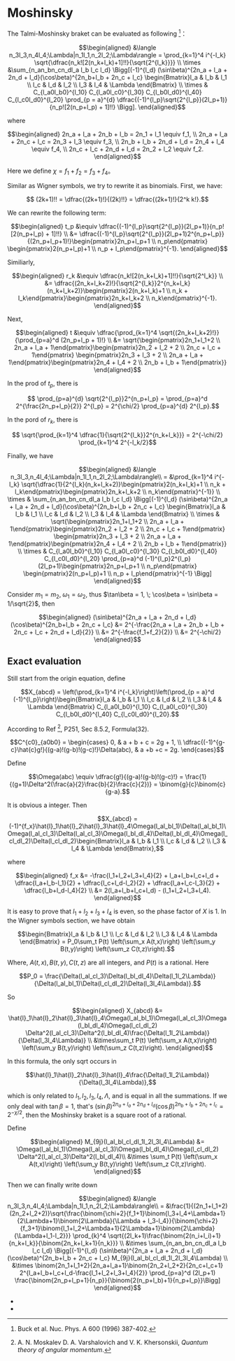 # Moshinsky

The Talmi-Moshinsky braket can be evaluated as following [^1]：
```math
\begin{aligned}
    &\langle n_3l_3,n_4l_4;\Lambda|n_1l_1,n_2l_2;\Lambda\rangle = \prod_{k=1}^4 i^{-l_k} \sqrt{\dfrac{n_k![2(n_k+l_k)+1]!!}{\sqrt{2^{l_k}}}} \\
    \times &\sum_{n_an_bn_cn_dl_a l_b l_c l_d} \Bigg[(-1)^{l_d} (\sin\beta)^{2n_a + l_a + 2n_d + l_d}(\cos\beta)^{2n_b+l_b + 2n_c + l_c} \begin{Bmatrix}l_a & l_b & l_1 \\ l_c & l_d & l_2 \\ l_3 & l_4 & \Lambda \end{Bmatrix} \\ 
    \times & C_{l_a0l_b0}^{l_10} C_{l_a0l_c0}^{l_30} C_{l_b0l_d0}^{l_40} C_{l_c0l_d0}^{l_20} \prod_{p = a}^{d} \dfrac{(-1)^{l_p}\sqrt{2^{l_p}}(2l_p+1)}{n_p![2(n_p+l_p) + 1]!!} \Bigg].
\end{aligned}
```
where
```math
\begin{aligned}
    2n_a + l_a + 2n_b + l_b = 2n_1 + l_1 \equiv f_1, \\
    2n_a + l_a + 2n_c + l_c = 2n_3 + l_3 \equiv f_3, \\
    2n_b + l_b + 2n_d + l_d = 2n_4 + l_4 \equiv f_4, \\
    2n_c + l_c + 2n_d + l_d = 2n_2 + l_2 \equiv f_2.
\end{aligned}
```

Here we define $\chi = f_1 + f_2 = f_3 + f_4$。

Similar as Wigner symbols, we try to rewrite it as binomials. First, we have:
```math
    (2k+1)!! = \dfrac{(2k+1)!}{(2k)!!} = \dfrac{(2k+1)!}{2^k k!}.
```
We can rewrite the following term:
```math
\begin{aligned}
    t_p &\equiv \dfrac{(-1)^{l_p}\sqrt{2^{l_p}}(2l_p+1)}{n_p![2(n_p+l_p) + 1]!!} \\
        &= \dfrac{(-1)^{l_p}\sqrt{2^{l_p}}(2l_p+1)2^{n_p+l_p}}{(2n_p+l_p+1)!}\begin{pmatrix}2n_p+l_p+1 \\ n_p\end{pmatrix} \begin{pmatrix}2(n_p+l_p)+1 \\ n_p + l_p\end{pmatrix}^{-1}.
\end{aligned}
```
Similiarly,
```math
\begin{aligned}
    r_k &\equiv \dfrac{n_k![2(n_k+l_k)+1]!!}{\sqrt{2^l_k}} \\
        &= \dfrac{(2n_k+l_k+2)!}{\sqrt{2^{l_k}}2^{n_k+l_k}(n_k+l_k+2)}\begin{pmatrix}2(n_k+l_k)+1 \\ n_k + l_k\end{pmatrix}\begin{pmatrix}2n_k+l_k+2 \\ n_k\end{pmatrix}^{-1}.
\end{aligned}
```
Next,
```math
\begin{aligned}
    t &\equiv \dfrac{\prod_{k=1}^4 \sqrt{(2n_k+l_k+2)!}}{\prod_{p=a}^d (2n_p+l_p + 1)!} \\
    &= \sqrt{\begin{pmatrix}2n_1+l_1+2 \\ 2n_a + l_a + 1\end{pmatrix}\begin{pmatrix}2n_2 + l_2 + 2 \\ 2n_c + l_c + 1\end{pmatrix} \begin{pmatrix}2n_3 + l_3 + 2 \\ 2n_a + l_a + 1\end{pmatrix}\begin{pmatrix}2n_4 + l_4 + 2 \\ 2n_b + l_b + 1\end{pmatrix}}
\end{aligned}
```

In the prod of $t_p$, there is
```math
    \prod_{p=a}^{d} \sqrt{2^{l_p}}2^{n_p+l_p} = \prod_{p=a}^d 2^{\frac{2n_p+l_p}{2}} 2^{l_p} = 2^{\chi/2} \prod_{p=a}^{d} 2^{l_p}.
```
In the pord of $r_k$, there is
```math
    \sqrt{\prod_{k=1}^4 \dfrac{1}{\sqrt{2^{l_k}}2^{n_k+l_k}}} = 2^{-\chi/2} \prod_{k=1}^4 2^{-l_k/2}
```

Finally, we have
```math
\begin{aligned}
    &\langle n_3l_3,n_4l_4;\Lambda|n_1l_1,n_2l_2;\Lambda\rangle\\
    = &\prod_{k=1}^4 i^{-l_k} \sqrt{\dfrac{1}{2^{l_k}(n_k+l_k+2)}\begin{pmatrix}2(n_k+l_k)+1 \\ n_k + l_k\end{pmatrix}\begin{pmatrix}2n_k+l_k+2 \\ n_k\end{pmatrix}^{-1}} \\
    \times & \sum_{n_an_bn_cn_dl_a l_b l_c l_d} \Bigg[(-1)^{l_d} (\sin\beta)^{2n_a + l_a + 2n_d + l_d}(\cos\beta)^{2n_b+l_b + 2n_c + l_c} \begin{Bmatrix}l_a & l_b & l_1 \\ l_c & l_d & l_2 \\ l_3 & l_4 & \Lambda \end{Bmatrix} \\
    \times & \sqrt{\begin{pmatrix}2n_1+l_1+2 \\ 2n_a + l_a + 1\end{pmatrix}\begin{pmatrix}2n_2 + l_2 + 2 \\ 2n_c + l_c + 1\end{pmatrix} \begin{pmatrix}2n_3 + l_3 + 2 \\ 2n_a + l_a + 1\end{pmatrix}\begin{pmatrix}2n_4 + l_4 + 2 \\ 2n_b + l_b + 1\end{pmatrix}} \\
    \times & C_{l_a0l_b0}^{l_10} C_{l_a0l_c0}^{l_30} C_{l_b0l_d0}^{l_40} C_{l_c0l_d0}^{l_20} \prod_{p=a}^d (-1)^{l_p}2^{l_p}(2l_p+1)\begin{pmatrix}2n_p+l_p+1 \\ n_p\end{pmatrix} \begin{pmatrix}2(n_p+l_p)+1 \\ n_p + l_p\end{pmatrix}^{-1} \Bigg]
\end{aligned}
```

Consider $m_1 = m_2,\;\omega_1 = \omega_2$, thus $\tan\beta = 1, \; \cos\beta = \sin\beta = 1/\sqrt{2}$, then
```math
\begin{aligned}
    (\sin\beta)^{2n_a + l_a + 2n_d + l_d}(\cos\beta)^{2n_b+l_b + 2n_c + l_c} &= 2^{-\frac{2n_a + l_a + 2n_b + l_b + 2n_c + l_c + 2n_d + l_d}{2}} \\
    &= 2^{-\frac{f_1+f_2}{2}} \\
    &= 2^{-\chi/2}
\end{aligned}
```

## Exact evaluation

Still start from the origin equation, define
```math
X_{abcd} = \left(\prod_{k=1}^4 i^{-l_k}\right)\left(\prod_{p = a}^d (-1)^{l_p}\right)\begin{Bmatrix}l_a & l_b & l_1 \\ l_c & l_d & l_2 \\ l_3 & l_4 & \Lambda \end{Bmatrix} C_{l_a0l_b0}^{l_10} C_{l_a0l_c0}^{l_30} C_{l_b0l_d0}^{l_40} C_{l_c0l_d0}^{l_20}.
```

According to Ref [^2], P251, Sec 8.5.2, Formula(32).
```math
C^{c0}_{a0b0} = \begin{cases}
0, & a + b + c = 2g + 1, \\
\dfrac{(-1)^{g-c}\hat{c}g!}{(g-a)!(g-b)!(g-c)!}\Delta(abc), & a +b +c = 2g.
\end{cases}
```
Define
```math
\Omega(abc) \equiv \dfrac{g!}{(g-a)!(g-b)!(g-c)!} = \frac{1}{(g+1)\Delta^2(\frac{a}{2}\frac{b}{2}\frac{c}{2})} = \binom{g}{c}\binom{c}{g-a}.
```
It is obvious a integer. Then
```math
X_{abcd} = (-1)^{f_x}\hat{l}_1\hat{l}_2\hat{l}_3\hat{l}_4\Omega(l_al_bl_1)\Delta(l_al_bl_1)\Omega(l_al_cl_3)\Delta(l_al_cl_3)\Omega(l_bl_dl_4)\Delta(l_bl_dl_4)\Omega(l_cl_dl_2)\Delta(l_cl_dl_2)\begin{Bmatrix}l_a & l_b & l_1 \\ l_c & l_d & l_2 \\ l_3 & l_4 & \Lambda \end{Bmatrix},
```
where
```math
\begin{aligned}
f_x &= -\frac{l_1+l_2+l_3+l_4}{2} + l_a+l_b+l_c+l_d + \dfrac{l_a+l_b-l_1}{2} + \dfrac{l_c+l_d-l_2}{2} + \dfrac{l_a+l_c-l_3}{2} + \dfrac{l_b+l_d-l_4}{2} \\
&= 2(l_a+l_b+l_c+l_d) - (l_1+l_2+l_3+l_4).
\end{aligned}
```
It is easy to prove that $l_1+l_2+l_3+l_4$ is even, so the phase factor of $X$ is $1$. In the Wigner symbols section, we have obtain
```math
\begin{Bmatrix}l_a & l_b & l_1 \\ l_c & l_d & l_2 \\ l_3 & l_4 & \Lambda \end{Bmatrix} = P_0\sum_t P(t) \left(\sum_x A(t,x)\right) \left(\sum_y B(t,y)\right) \left(\sum_z C(t,z)\right).
```
Where, $A(t,x), B(t,y), C(t,z)$ are all integers, and $P(t)$ is a rational. Here
```math
P_0 = \frac{\Delta(l_al_cl_3)\Delta(l_bl_dl_4)\Delta(l_1l_2\Lambda)}{\Delta(l_al_bl_1)\Delta(l_cl_dl_2)\Delta(l_3l_4\Lambda)}.
```
So
```math
\begin{aligned}
X_{abcd} &= \hat{l}_1\hat{l}_2\hat{l}_3\hat{l}_4\Omega(l_al_bl_1)\Omega(l_al_cl_3)\Omega(l_bl_dl_4)\Omega(l_cl_dl_2) \Delta^2(l_al_cl_3)\Delta^2(l_bl_dl_4)\frac{\Delta(l_1l_2\Lambda)}{\Delta(l_3l_4\Lambda)} \\
&\times\sum_t P(t) \left(\sum_x A(t,x)\right) \left(\sum_y B(t,y)\right) \left(\sum_z C(t,z)\right).
\end{aligned}
```
In this formula, the only sqrt occurs in
```math
\hat{l}_1\hat{l}_2\hat{l}_3\hat{l}_4\frac{\Delta(l_1l_2\Lambda)}{\Delta(l_3l_4\Lambda)},
```
which is only related to $l_1,l_2,l_3,l_4,\Lambda$, and is equal in all the summations. If we only deal with $\tan\beta = 1$,
that's $(\sin\beta)^{2n_a + l_a + 2n_d + l_d}(\cos\beta)^{2n_b+l_b + 2n_c + l_c} = 2^{-\chi/2}$,
then the Moshinsky braket is a square root of a rational.

Define
```math
\begin{aligned}
M_{9j}(l_al_bl_cl_dl_1l_2l_3l_4\Lambda) &= \Omega(l_al_bl_1)\Omega(l_al_cl_3)\Omega(l_bl_dl_4)\Omega(l_cl_dl_2) \Delta^2(l_al_cl_3)\Delta^2(l_bl_dl_4)\\
&\times \sum_t P(t) \left(\sum_x A(t,x)\right) \left(\sum_y B(t,y)\right) \left(\sum_z C(t,z)\right).
\end{aligned}
```
Then we can finally write down
```math
\begin{aligned}
&\langle n_3l_3,n_4l_4;\Lambda|n_1l_1,n_2l_2;\Lambda\rangle\\
= &\frac{1}{(2n_1+l_1+2)(2n_2+l_2+2)}\sqrt{\frac{\binom{\chi+2}{f_1+1}\binom{l_3+l_4+\Lambda+1}{2\Lambda+1}\binom{2\Lambda}{\Lambda + l_3-l_4}}{\binom{\chi+2}{f_3+1}\binom{l_1+l_2+\Lambda+1}{2\Lambda+1}\binom{2\Lambda}{\Lambda+l_1-l_2}}} \prod_{k}^4 \sqrt{(2l_k+1)\frac{\binom{2(n_i+l_i)+1}{n_k+l_k}}{\binom{2n_k+l_k+1}{n_k}}} \\
&\times \sum_{n_an_bn_cn_dl_a l_b l_c l_d} \Bigg[(-1)^{l_d} (\sin\beta)^{2n_a + l_a + 2n_d + l_d}(\cos\beta)^{2n_b+l_b + 2n_c + l_c} M_{9j}(l_al_bl_cl_dl_1l_2l_3l_4\Lambda) \\
&\times \binom{2n_1+l_1+2}{2n_a+l_a+1}\binom{2n_2+l_2+2}{2n_c+l_c+1} 2^{l_a+l_b+l_c+l_d-\frac{l_1+l_2+l_3+l_4}{2}} \prod_{p=a}^d (2l_p+1) \frac{\binom{2n_p+l_p+1}{n_p}}{\binom{2(n_p+l_b)+1}{n_p+l_p}}\Bigg]
\end{aligned}
```

- [^1]: Buck et al. Nuc. Phys. A 600 (1996) 387-402.
- [^2]: A. N. Moskalev D. A. Varshalovich and V. K. Khersonskii, *Quantum theory of angular momentum*.